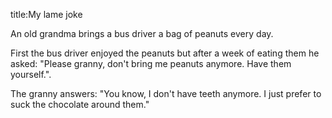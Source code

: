 title:My lame joke

An old grandma brings a bus driver a bag of peanuts every day.

First the bus driver enjoyed the peanuts but after a week of eating them he asked: "Please granny, don't bring me peanuts anymore. Have them yourself.".

The granny answers: "You know, I don't have teeth anymore. I just prefer to suck the chocolate around them."
